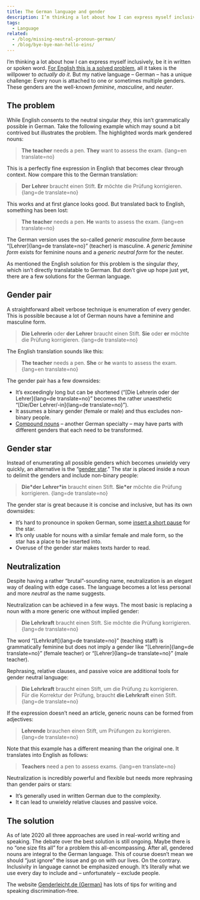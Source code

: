 ```yaml
---
title: The German language and gender
description: I’m thinking a lot about how I can express myself inclusively, be it in written or spoken word.
tags:
  - Language
related:
  - /blog/missing-neutral-pronoun-german/
  - /blog/bye-bye-man-hello-eins/
---
```


I’m thinking a lot about how I can express myself inclusively, be it in written or spoken word. [For English this is a solved problem](https://en.wikipedia.org/wiki/Singular_they), all it takes is the willpower to _actually do it_. But my native language – German – has a unique challenge: Every noun is attached to one or sometimes multiple genders. These genders are the well-known _feminine_, _masculine_, and _neuter_.

## The problem

While English consents to the neutral singular _they_, this isn’t grammatically possible in German. Take the following example which may sound a bit contrived but illustrates the problem. The highlighted words mark gendered nouns:

> **The teacher** needs a pen. **They** want to assess the exam.
> {lang=en translate=no}

This is a perfectly fine expression in English that becomes clear through context. Now compare this to the German translation:

> **Der Lehrer** braucht einen Stift. **Er** möchte die Prüfung korrigieren.
> {lang=de translate=no}

This works and at first glance looks good. But translated back to English, something has been lost:

> **The teacher** needs a pen. **He** wants to assess the exam.
> {lang=en translate=no}

The German version uses the so-called _generic masculine form_ because “[Lehrer]{lang=de translate=no}” (teacher) is masculine. A _generic feminine form_ exists for feminine nouns and a _generic neutral form_ for the neuter.

As mentioned the English solution for this problem is the singular _they_, which isn’t directly translatable to German. But don’t give up hope just yet, there are a few solutions for the German language.

## Gender pair

A straightforward albeit verbose technique is enumeration of every gender. This is possible because a lot of German nouns have a feminine and masculine form.

> **Die Lehrerin** oder **der Lehrer** braucht einen Stift. **Sie** oder **er** möchte die Prüfung korrigieren.
> {lang=de translate=no}

The English translation sounds like this:

> **The teacher** needs a pen. **She** or **he** wants to assess the exam.
> {lang=en translate=no}

The gender pair has a few downsides:

- It’s exceedingly long but can be shortened (“[Die Lehrerin oder der Lehrer]{lang=de translate=no}” becomes the rather unaesthetic “[Die/Der Lehrer/-in]{lang=de translate=no}”).
- It assumes a binary gender (female or male) and thus excludes non-binary people.
- [Compound nouns](https://en.wikipedia.org/wiki/German_nouns#Compounds) – another German specialty – may have parts with different genders that each need to be transformed.

## Gender star

Instead of enumerating all possible genders which becomes unwieldy very quickly, an alternative is the “[gender star](https://en.wikipedia.org/wiki/Gender_star).” The star is placed inside a noun to delimit the genders and include non-binary people:

> **Die\*der Lehrer\*in** braucht einen Stift. **Sie\*er** möchte die Prüfung korrigieren.
> {lang=de translate=no}

The gender star is great because it is concise and inclusive, but has its own downsides:

- It’s hard to pronounce in spoken German, some [insert a short pause](https://en.wikipedia.org/wiki/Glottal_stop) for the star.
- It’s only usable for nouns with a similar female and male form, so the star has a place to be inserted into.
- Overuse of the gender star makes texts harder to read.

## Neutralization

Despite having a rather “brutal”-sounding name, neutralization is an elegant way of dealing with edge cases. The language becomes a lot less personal and more _neutral_ as the name suggests.

Neutralization can be achieved in a few ways. The most basic is replacing a noun with a more generic one without implied gender:

> **Die Lehrkraft** braucht einen Stift. Sie möchte die Prüfung korrigieren.
> {lang=de translate=no}

The word “[Lehrkraft]{lang=de translate=no}” (teaching staff) is grammatically feminine but does not imply a gender like “[Lehrerin]{lang=de translate=no}” (female teacher) or “[Lehrer]{lang=de translate=no}” (male teacher).

Rephrasing, relative clauses, and passive voice are additional tools for gender neutral language:

> **Die Lehrkraft** braucht einen Stift, um die Prüfung zu korrigieren.\
> Für die Korrektur der Prüfung, braucht **die Lehrkraft** einen Stift.
> {lang=de translate=no}

If the expression doesn’t need an article, generic nouns can be formed from adjectives:

> **Lehrende** brauchen einen Stift, um Prüfungen zu korrigieren.
> {lang=de translate=no}

Note that this example has a different meaning than the original one. It translates into English as follows:

> **Teachers** need a pen to assess exams.
> {lang=en translate=no}

Neutralization is incredibly powerful and flexible but needs more rephrasing than gender pairs or stars:

- It’s generally used in written German due to the complexity.
- It can lead to unwieldy relative clauses and passive voice.

## The solution

As of late 2020 all three approaches are used in real-world writing and speaking. The debate over the best solution is still ongoing. Maybe there is no “one size fits all” for a problem this all-encompassing. After all, gendered nouns are integral to the German language. This of course doesn’t mean we should “just ignore” the issue and go on with our lives. On the contrary. Inclusivity in language cannot be emphasized enough. It’s literally what we use every day to include and – unfortunately – exclude people.

The website [Genderleicht.de (German)](https://www.genderleicht.de) has lots of tips for writing and speaking discrimination-free.
